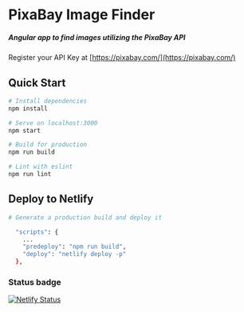# PixaBay Image Finder

##### Angular app to find images utilizing the PixaBay API

Register your API Key at
[https://pixabay.com/](https://pixabay.com/)

## Quick Start

```bash
# Install dependencies
npm install

# Serve on localhost:3000
npm start

# Build for production
npm run build

# Lint with eslint
npm run lint
```

## Deploy to Netlify

```bash
# Generate a production build and deploy it

  "scripts": {
    ...
    "predeploy": "npm run build",
    "deploy": "netlify deploy -p"
  },
```

### Status badge

[![Netlify Status](https://api.netlify.com/api/v1/badges/6a22e2ba-197d-41d2-8eb8-4b424e297bfd/deploy-status)](https://app.netlify.com/sites/sleepy-darwin-8a961b/deploys)

```

```

